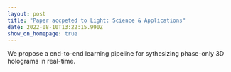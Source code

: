 ```yaml
---
layout: post
title: "Paper accpeted to Light: Science & Applications"
date: 2022-08-10T13:22:15.990Z
show_on_homepage: true
---
```

We propose a end-to-end learning pipeline for sythesizing phase-only 3D holograms in real-time.